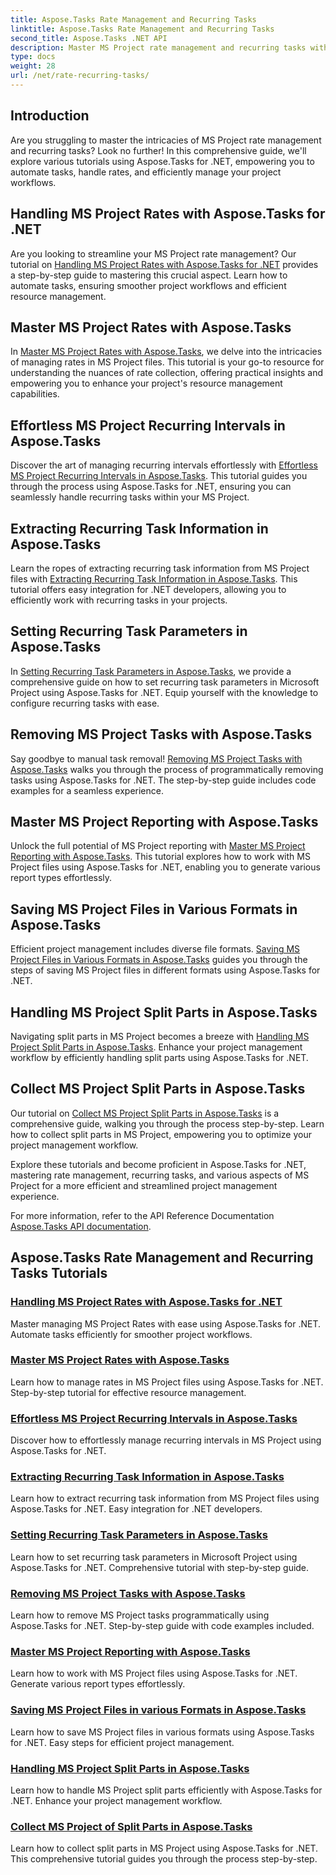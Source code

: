 ```yaml
---
title: Aspose.Tasks Rate Management and Recurring Tasks
linktitle: Aspose.Tasks Rate Management and Recurring Tasks
second_title: Aspose.Tasks .NET API
description: Master MS Project rate management and recurring tasks with Aspose.Tasks .NET. Learn to automate tasks, handle rates, and manage split parts for project workflows.
type: docs
weight: 28
url: /net/rate-recurring-tasks/
---
```


## Introduction

Are you struggling to master the intricacies of MS Project rate management and recurring tasks? Look no further! In this comprehensive guide, we'll explore various tutorials using Aspose.Tasks for .NET, empowering you to automate tasks, handle rates, and efficiently manage your project workflows.

## Handling MS Project Rates with Aspose.Tasks for .NET
Are you looking to streamline your MS Project rate management? Our tutorial on [Handling MS Project Rates with Aspose.Tasks for .NET](./handling-rates/) provides a step-by-step guide to mastering this crucial aspect. Learn how to automate tasks, ensuring smoother project workflows and efficient resource management.

## Master MS Project Rates with Aspose.Tasks
In [Master MS Project Rates with Aspose.Tasks](./rate-collection/), we delve into the intricacies of managing rates in MS Project files. This tutorial is your go-to resource for understanding the nuances of rate collection, offering practical insights and empowering you to enhance your project's resource management capabilities.

## Effortless MS Project Recurring Intervals in Aspose.Tasks
Discover the art of managing recurring intervals effortlessly with [Effortless MS Project Recurring Intervals in Aspose.Tasks](./recurring-intervals/). This tutorial guides you through the process using Aspose.Tasks for .NET, ensuring you can seamlessly handle recurring tasks within your MS Project.

## Extracting Recurring Task Information in Aspose.Tasks
Learn the ropes of extracting recurring task information from MS Project files with [Extracting Recurring Task Information in Aspose.Tasks](./recurring-task-information/). This tutorial offers easy integration for .NET developers, allowing you to efficiently work with recurring tasks in your projects.

## Setting Recurring Task Parameters in Aspose.Tasks
In [Setting Recurring Task Parameters in Aspose.Tasks](./recurring-task-parameters/), we provide a comprehensive guide on how to set recurring task parameters in Microsoft Project using Aspose.Tasks for .NET. Equip yourself with the knowledge to configure recurring tasks with ease.

## Removing MS Project Tasks with Aspose.Tasks
Say goodbye to manual task removal! [Removing MS Project Tasks with Aspose.Tasks](./removing-tasks/) walks you through the process of programmatically removing tasks using Aspose.Tasks for .NET. The step-by-step guide includes code examples for a seamless experience.

## Master MS Project Reporting with Aspose.Tasks
Unlock the full potential of MS Project reporting with [Master MS Project Reporting with Aspose.Tasks](./report-types/). This tutorial explores how to work with MS Project files using Aspose.Tasks for .NET, enabling you to generate various report types effortlessly.

## Saving MS Project Files in Various Formats in Aspose.Tasks
Efficient project management includes diverse file formats. [Saving MS Project Files in Various Formats in Aspose.Tasks](./save-file-formats/) guides you through the steps of saving MS Project files in different formats using Aspose.Tasks for .NET.

## Handling MS Project Split Parts in Aspose.Tasks
Navigating split parts in MS Project becomes a breeze with [Handling MS Project Split Parts in Aspose.Tasks](./split-parts/). Enhance your project management workflow by efficiently handling split parts using Aspose.Tasks for .NET.

## Collect MS Project Split Parts in Aspose.Tasks
Our tutorial on [Collect MS Project Split Parts in Aspose.Tasks](./split-part-collection/) is a comprehensive guide, walking you through the process step-by-step. Learn how to collect split parts in MS Project, empowering you to optimize your project management workflow.

Explore these tutorials and become proficient in Aspose.Tasks for .NET, mastering rate management, recurring tasks, and various aspects of MS Project for a more efficient and streamlined project management experience.

For more information, refer to the API Reference Documentation [Aspose.Tasks API documentation](https://reference.aspose.com/tasks/net/).

## Aspose.Tasks Rate Management and Recurring Tasks Tutorials
### [Handling MS Project Rates with Aspose.Tasks for .NET](./handling-rates/)
Master managing MS Project Rates with ease using Aspose.Tasks for .NET. Automate tasks efficiently for smoother project workflows.
### [Master MS Project Rates with Aspose.Tasks](./rate-collection/)
Learn how to manage rates in MS Project files using Aspose.Tasks for .NET. Step-by-step tutorial for effective resource management.
### [Effortless MS Project Recurring Intervals in Aspose.Tasks](./recurring-intervals/)
Discover how to effortlessly manage recurring intervals in MS Project using Aspose.Tasks for .NET.
### [Extracting Recurring Task Information in Aspose.Tasks](./recurring-task-information/)
Learn how to extract recurring task information from MS Project files using Aspose.Tasks for .NET. Easy integration for .NET developers.
### [Setting Recurring Task Parameters in Aspose.Tasks](./recurring-task-parameters/)
Learn how to set recurring task parameters in Microsoft Project using Aspose.Tasks for .NET. Comprehensive tutorial with step-by-step guide.
### [Removing MS Project Tasks with Aspose.Tasks](./removing-tasks/)
Learn how to remove MS Project tasks programmatically using Aspose.Tasks for .NET. Step-by-step guide with code examples included.
### [Master MS Project Reporting with Aspose.Tasks](./report-types/)
Learn how to work with MS Project files using Aspose.Tasks for .NET. Generate various report types effortlessly.
### [Saving MS Project Files in various Formats in Aspose.Tasks](./save-file-formats/)
Learn how to save MS Project files in various formats using Aspose.Tasks for .NET. Easy steps for efficient project management.
### [Handling MS Project Split Parts in Aspose.Tasks](./split-parts/)
Learn how to handle MS Project split parts efficiently with Aspose.Tasks for .NET. Enhance your project management workflow.
### [Collect MS Project of Split Parts in Aspose.Tasks](./split-part-collection/)
Learn how to collect split parts in MS Project using Aspose.Tasks for .NET. This comprehensive tutorial guides you through the process step-by-step.